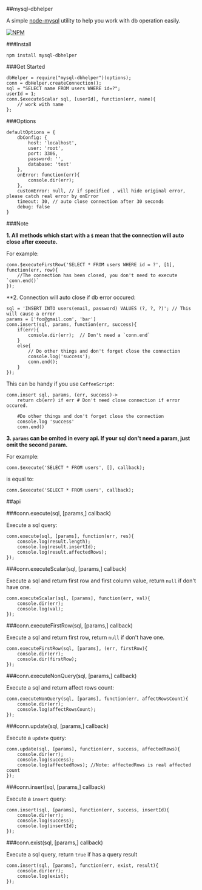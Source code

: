 ##mysql-dbhelper

A simple [node-mysql](https://github.com/felixge/node-mysql) utility to help you work with db operation easily.

[![NPM](https://nodei.co/npm/mysql-dbhelper.png?downloads=true&downloadRank=true&stars=true)](https://nodei.co/npm/mysql-dbhelper/)

###Install

    npm install mysql-dbhelper

###Get Started

    dbHelper = require("mysql-dbhelper")(options);
    conn = dbHelper.createConnection();
    sql = "SELECT name FROM users WHERE id=?";
    userId = 1;
    conn.$executeScalar sql, [userId], function(err, name){
        // work with name
    };

###Options

    defaultOptions = {
        dbConfig: {
            host: 'localhost',
            user: 'root',
            port: 3306,
            password: '',
            database: 'test'
        },
        onError: function(err){
            console.dir(err);
        },
        customError: null, // if specified , will hide original error, please catch real error by onError
        timeout: 30, // auto close connection after 30 seconds
        debug: false
    }
    
###Note

**1. All methods which start with a `$` mean that the connection will auto close after execute.**

For example:

    conn.$executeFirstRow('SELECT * FROM users WHERE id = ?', [1], function(err, row){
        //The connection has been closed, you don't need to execute `conn.end()`
    });

**2. Connection will auto close if db error occured:

    sql = 'INSERT INTO users(email, password) VALUES (?, ?, ?)'; // This will cause a error
    params = ['foo@gmail.com', 'bar']
    conn.insert(sql, params, function(err, success){
        if(err){
            console.dir(err);  // Don't need a `conn.end`
        }
        else{
            // Do other things and don't forget close the connection
            console.log('success');
            conn.end();
        }
    });

This can be handy if you use `CoffeeScript`:

    conn.insert sql, params, (err, success)->
        return cb(err) if err # Don't need close connection if error occured.

        #Do other things and don't forget close the connection
        console.log 'success'
        conn.end()

**3. `params` can be omited in every api. If your sql don't need a param, just omit the second param.**

For example:

    conn.$execute('SELECT * FROM users', [], callback);

is equal to:

    conn.$execute('SELECT * FROM users', callback);

##api

###conn.execute(sql, [params,] callback)

Execute a sql query:

    conn.execute(sql, [params], function(err, res){
        console.log(result.length);
        console.log(result.insertId);
        console.log(result.affectedRows);
    });

###conn.executeScalar(sql, [params,] callback)

Execute a sql and return first row and first column value, return `null` if don't have one.

    conn.executeScalar(sql, [params], function(err, val){
        console.dir(err);
        console.log(val);
    });

###conn.executeFirstRow(sql, [params,] callback)

Execute a sql and return first row, return `null` if don't have one.

    conn.executeFirstRow(sql, [params], (err, firstRow){
        console.dir(err);
        console.dir(firstRow);
    });

###conn.executeNonQuery(sql, [params,] callback)

Execute a sql and return affect rows count:

    conn.executeNonQuery(sql, [params], function(err, affectRowsCount){
        console.dir(err);
        console.log(affectRowsCount);
    });

###conn.update(sql, [params,] callback)

Execute a `update` query:

    conn.update(sql, [params], function(err, success, affectedRows){
        console.dir(err);
        console.log(success);
        console.log(affectedRows); //Note: affectedRows is real affected count
    });

###conn.insert(sql, [params,] callback)

Execute a `insert` query:

    conn.insert(sql, [params], function(err, success, insertId){
        console.dir(err);
        console.log(success);
        console.log(insertId);
    });

###conn.exist(sql, [params,] callback)

Execute a sql query, return `true` if has a query result

    conn.insert(sql, [params], function(err, exist, result){
        console.dir(err);
        console.log(exist);
    });
